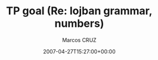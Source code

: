---
title: 'TP goal (Re: lojban grammar, numbers)'
posts: 4
hash: 't747'
author: 'Marcos CRUZ'
date: 2007-04-27T15:27:00+00:00
sources:
  - http://forums.tokipona.org/viewtopic.php%3Ft=747.html
---